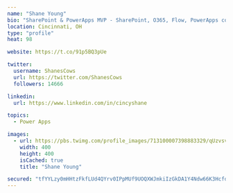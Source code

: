 ```yaml
---
name: "Shane Young"
bio: "SharePoint & PowerApps MVP - SharePoint, O365, Flow, PowerApps consulting? @PowerApps911 | Pure Snark? You found it."
location: Cincinnati, OH
type: "profile"
heat: 98

website: https://t.co/91p5BQ3pUe

twitter:
  username: ShanesCows
  url: https://twitter.com/ShanesCows
  followers: 14666

linkedin:
  url: https://www.linkedin.com/in/cincyshane

topics:
  - Power Apps

images:
  - url: https://pbs.twimg.com/profile_images/713100007398883329/qUzvsvQ3_400x400.jpg
    width: 400
    height: 400
    isCached: true
    title: "Shane Young"

secured: "tfYYLzy0mHHtzFkfLUd4QYrv0IPpMUf9UOQXWJmkiIzGkDA1Y4Ndw66K3HcfdkCzllaRW+PbxUeYWSkFDRA7uzbf19TWtqoqM8MCcGeSYsYfpzUmzG7y6FXc56RF5LsJX+BSBh1W53BrxkU94hti4EYWSWSHSd/Ev1+yfZKGtsfLiA8FVI1jW93VUkIokuqQo4utAztYjAJlgOnVTqNwGWnBFKinZ3dxp8YHYzMSp2g7TktsuIdEk4NWv7tZ8xBxtBn4s4HuXkKHDM+BIrCE6/lXA+g+yBaV3ynXhVJNUeMpWGujvK6esv2jNu2fbsZA5MvPX/On0dJV7rNYrlp9KmbyNkMQ6oudiFXDl7Q2nuY4HoWy6uytnJqRdP6dBPSxlo23n2UFmlaM4DQer5mSAc7H6Uhz4EqPF/Ty88cqIrU=;J7AoV821aN48OW8FAf2KyA=="
---
```


